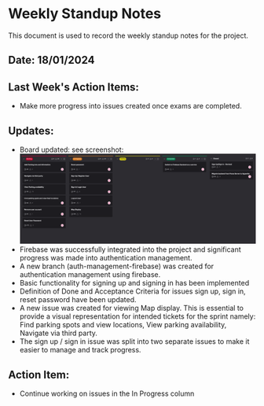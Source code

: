 # Weekly Standup Notes

This document is used to record the weekly standup notes for the project.

## Date: 18/01/2024

## Last Week's Action Items:

- Make more progress into issues created once exams are completed.

## Updates:

- Board updated: see screenshot: ![Alt text](sprint3-18-Jan-2024.png)
- Firebase was successfully integrated into the project and significant progress was made into authentication management.
- A new branch (auth-management-firebase) was created for authentication management using firebase.
- Basic functionality for signing up and signing in has been implemented
- Definition of Done and Acceptance Criteria for issues sign up, sign in, reset password have been updated.
- A new issue was created for viewing Map display. This is essential to provide a visual representation for intended tickets for the sprint namely: Find parking spots and view locations, View parking availability, Navigate via third party.
- The sign up / sign in issue was split into two separate issues to make it easier to manage and track progress.

## Action Item:
- Continue working on issues in the In Progress column
